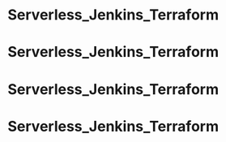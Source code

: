 # Serverless_Jenkins_Terraform
# Serverless_Jenkins_Terraform
# Serverless_Jenkins_Terraform
# Serverless_Jenkins_Terraform

